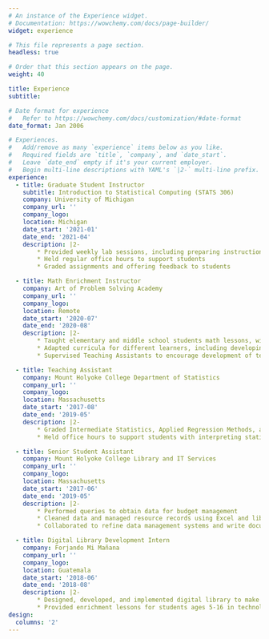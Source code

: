 ```yaml
---
# An instance of the Experience widget.
# Documentation: https://wowchemy.com/docs/page-builder/
widget: experience

# This file represents a page section.
headless: true

# Order that this section appears on the page.
weight: 40

title: Experience
subtitle:

# Date format for experience
#   Refer to https://wowchemy.com/docs/customization/#date-format
date_format: Jan 2006

# Experiences.
#   Add/remove as many `experience` items below as you like.
#   Required fields are `title`, `company`, and `date_start`.
#   Leave `date_end` empty if it's your current employer.
#   Begin multi-line descriptions with YAML's `|2-` multi-line prefix.
experience:
  - title: Graduate Student Instructor
    subtitle: Introduction to Statistical Computing (STATS 306)
    company: University of Michigan
    company_url: ''
    company_logo:
    location: Michigan
    date_start: '2021-01'
    date_end: '2021-04'
    description: |2-
        * Provided weekly lab sessions, including preparing instructional materials and collaborating with instruction team
        * Held regular office hours to support students
        * Graded assignments and offering feedback to students

  - title: Math Enrichment Instructor
    company: Art of Problem Solving Academy
    company_url: ''
    company_logo:
    location: Remote
    date_start: '2020-07'
    date_end: '2020-08'
    description: |2-
        * Taught elementary and middle school students math lessons, with a focus on fostering high levels of engagement
        * Adapted curricula for different learners, including developing supplemental materials
        * Supervised Teaching Assistants to encourage development of teaching skills

  - title: Teaching Assistant
    company: Mount Holyoke College Department of Statistics
    company_url: ''
    company_logo:
    location: Massachusetts
    date_start: '2017-08'
    date_end: '2019-05'
    description: |2-
        * Graded Intermediate Statistics, Applied Regression Methods, and Probability Assignments
        * Held office hours to support students with interpreting statistical models and programming in R

  - title: Senior Student Assistant
    company: Mount Holyoke College Library and IT Services
    company_url: ''
    company_logo:
    location: Massachusetts
    date_start: '2017-06'
    date_end: '2019-05'
    description: |2-
        * Performed queries to obtain data for budget management
        * Cleaned data and managed resource records using Excel and library catalogue software
        * Collaborated to refine data management systems and write documentation

  - title: Digital Library Development Intern
    company: Forjando Mi Mañana
    company_url: ''
    company_logo:
    location: Guatemala
    date_start: '2018-06'
    date_end: '2018-08'
    description: |2-
        * Designed, developed, and implemented digital library to make resources available remotely
        * Provided enrichment lessons for students ages 5-16 in technology, math, literacy, and English           
design:
  columns: '2'
---
```

